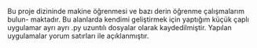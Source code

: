 Bu proje dizininde makine öğrenmesi ve bazı derin öğrenme çalışmalarım bulun-
maktadır. Bu alanlarda kendimi geliştirmek için yaptığım küçük çaplı uygulamar
ayrı ayrı .py uzuntılı dosyalar olarak kaydedilmiştir. Yapılan uygulamalar yorum satırları
ile açıklanmıştır. 

